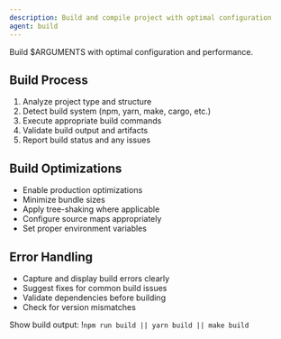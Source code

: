 ```yaml
---
description: Build and compile project with optimal configuration
agent: build
---
```


Build $ARGUMENTS with optimal configuration and performance.

## Build Process
1. Analyze project type and structure
2. Detect build system (npm, yarn, make, cargo, etc.)
3. Execute appropriate build commands
4. Validate build output and artifacts
5. Report build status and any issues

## Build Optimizations
- Enable production optimizations
- Minimize bundle sizes
- Apply tree-shaking where applicable
- Configure source maps appropriately
- Set proper environment variables

## Error Handling
- Capture and display build errors clearly
- Suggest fixes for common build issues
- Validate dependencies before building
- Check for version mismatches

Show build output: !`npm run build || yarn build || make build`